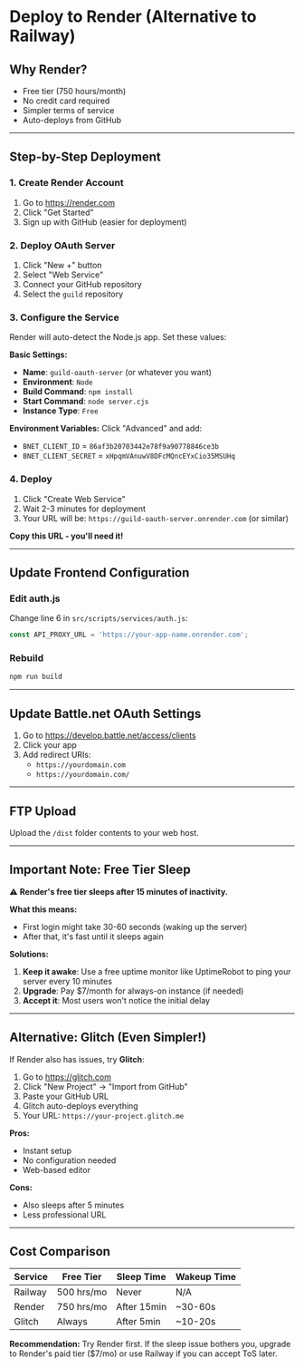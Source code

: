 # Deploy to Render (Alternative to Railway)

## Why Render?
- Free tier (750 hours/month)
- No credit card required
- Simpler terms of service
- Auto-deploys from GitHub

---

## Step-by-Step Deployment

### 1. Create Render Account
1. Go to https://render.com
2. Click "Get Started"
3. Sign up with GitHub (easier for deployment)

### 2. Deploy OAuth Server
1. Click "New +" button
2. Select "Web Service"
3. Connect your GitHub repository
4. Select the `guild` repository

### 3. Configure the Service
Render will auto-detect the Node.js app. Set these values:

**Basic Settings:**
- **Name**: `guild-oauth-server` (or whatever you want)
- **Environment**: `Node`
- **Build Command**: `npm install`
- **Start Command**: `node server.cjs`
- **Instance Type**: `Free`

**Environment Variables:**
Click "Advanced" and add:
- `BNET_CLIENT_ID` = `86af3b20703442e78f9a90778846ce3b`
- `BNET_CLIENT_SECRET` = `xHpqmVAnuwV8DFcMQncEYxCio35MSUHq`

### 4. Deploy
1. Click "Create Web Service"
2. Wait 2-3 minutes for deployment
3. Your URL will be: `https://guild-oauth-server.onrender.com` (or similar)

**Copy this URL - you'll need it!**

---

## Update Frontend Configuration

### Edit auth.js
Change line 6 in `src/scripts/services/auth.js`:

```javascript
const API_PROXY_URL = 'https://your-app-name.onrender.com';
```

### Rebuild
```bash
npm run build
```

---

## Update Battle.net OAuth Settings

1. Go to https://develop.battle.net/access/clients
2. Click your app
3. Add redirect URIs:
   - `https://yourdomain.com`
   - `https://yourdomain.com/`

---

## FTP Upload

Upload the `/dist` folder contents to your web host.

---

## Important Note: Free Tier Sleep

⚠️ **Render's free tier sleeps after 15 minutes of inactivity.**

**What this means:**
- First login might take 30-60 seconds (waking up the server)
- After that, it's fast until it sleeps again

**Solutions:**
1. **Keep it awake**: Use a free uptime monitor like UptimeRobot to ping your server every 10 minutes
2. **Upgrade**: Pay $7/month for always-on instance (if needed)
3. **Accept it**: Most users won't notice the initial delay

---

## Alternative: Glitch (Even Simpler!)

If Render also has issues, try **Glitch**:

1. Go to https://glitch.com
2. Click "New Project" → "Import from GitHub"
3. Paste your GitHub URL
4. Glitch auto-deploys everything
5. Your URL: `https://your-project.glitch.me`

**Pros:**
- Instant setup
- No configuration needed
- Web-based editor

**Cons:**
- Also sleeps after 5 minutes
- Less professional URL

---

## Cost Comparison

| Service | Free Tier | Sleep Time | Wakeup Time |
|---------|-----------|------------|-------------|
| Railway | 500 hrs/mo | Never | N/A |
| Render | 750 hrs/mo | After 15min | ~30-60s |
| Glitch | Always | After 5min | ~10-20s |

**Recommendation:** Try Render first. If the sleep issue bothers you, upgrade to Render's paid tier ($7/mo) or use Railway if you can accept ToS later.
